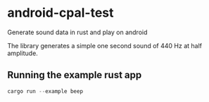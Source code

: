 # android-cpal-test
Generate sound data in rust and play on android

The library generates a simple one second sound of 440 Hz at half amplitude.

## Running the example rust app

```rust
cargo run --example beep
```